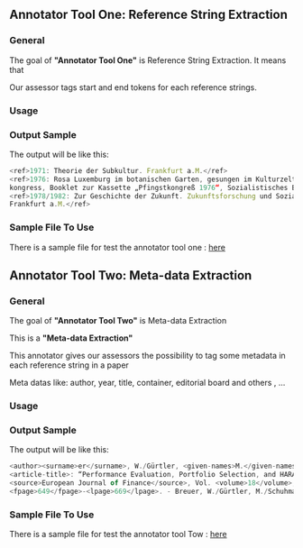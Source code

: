 ## Annotator Tool One: Reference String Extraction
### General
The goal of **"Annotator Tool One"** is Reference String Extraction. It means that 

Our assessor tags start and end tokens for each reference strings.

### Usage

### Output Sample
The output will be like this:
```javascript
<ref>1971: Theorie der Subkultur. Frankfurt a.M.</ref>
<ref>1976: Rosa Luxemburg im botanischen Garten, gesungen im Kulturzelt aufdem Pfingst­
kongress, Booklet zur Kassette „Pfingstkongreß 1976“, Sozialistisches Bürol985</ref>
<ref>1978/1982: Zur Geschichte der Zukunft. Zukunftsforschung und Sozialismus, Band 1.
Frankfurt a.M.</ref>
```
### Sample File To Use
There is a sample file for test the annotator tool one : [here](https://github.com/exciteproject/Annotator_tool/blob/master/TestFiles/anno1/47351.txt)

## Annotator Tool Two: Meta-data Extraction
### General
The goal of **"Annotator Tool Two"** is Meta-data Extraction

This is a **"Meta-data Extraction"**

This annotator gives our assessors the possibility to tag some metadata in each reference string in a paper

Meta datas like: author, year, title, container, editorial board and others , ...

### Usage

### Output Sample
The output will be like this:

```javascript
<author><surname>er</surname>, W./Gürtler, <given-names>M.</given-names></author> (<year>2006</year>)
<article-title>: “Performance Evaluation, Portfolio Selection, and HARA Utility”</article-title>, 
<source>European Journal of Finance</source>, Vol. <volume>18</volume>, pp. 
<fpage>649</fpage>-<lpage>669</lpage>. - Breuer, W./Gürtler, M./Schuhmacher,
```
### Sample File To Use
There is a sample file for test the annotator tool Tow : [here](https://github.com/exciteproject/Annotator_tool/blob/master/TestFiles/anno2/17094-6710.txt)